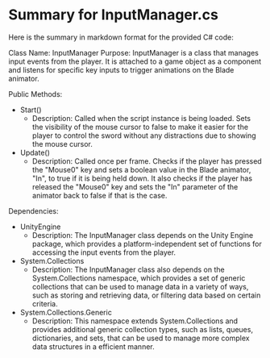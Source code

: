 # Summary for InputManager.cs

 Here is the summary in markdown format for the provided C# code:

Class Name: InputManager
Purpose: InputManager is a class that manages input events from the player. It is attached to a game object as a component and listens for specific key inputs to trigger animations on the Blade animator.

Public Methods:

* Start()
    * Description: Called when the script instance is being loaded. Sets the visibility of the mouse cursor to false to make it easier for the player to control the sword without any distractions due to showing the mouse cursor.
* Update()
    * Description: Called once per frame. Checks if the player has pressed the "Mouse0" key and sets a boolean value in the Blade animator, "In", to true if it is being held down. It also checks if the player has released the "Mouse0" key and sets the "In" parameter of the animator back to false if that is the case.

Dependencies:

* UnityEngine
    * Description: The InputManager class depends on the Unity Engine package, which provides a platform-independent set of functions for accessing the input events from the player.
* System.Collections
    * Description: The InputManager class also depends on the System.Collections namespace, which provides a set of generic collections that can be used to manage data in a variety of ways, such as storing and retrieving data, or filtering data based on certain criteria.
* System.Collections.Generic
    * Description: This namespace extends System.Collections and provides additional generic collection types, such as lists, queues, dictionaries, and sets, that can be used to manage more complex data structures in a efficient manner.